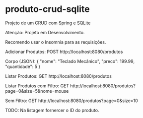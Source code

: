 # produto-crud-sqlite
Projeto de um CRUD com Spring e SQLite


Atenção: Projeto em Desenvolvimento.

Recomendo usar o Insomnia para as requisições.

Adicionar Produtos:
POST http://localhost:8080/produtos

Corpo (JSON):
{
  "nome": "Teclado Mecânico",
  "preco": 199.99,
  "quantidade": 5
}

Listar Produtos:
GET http://localhost:8080/produtos

Listar Produtos com Filtro:
GET http://localhost:8080/produtos?page=0&size=5&nome=mouse

Sem Filtro:
GET http://localhost:8080/produtos?page=0&size=10


TODO:
Na listagem fornercer o ID do produto.